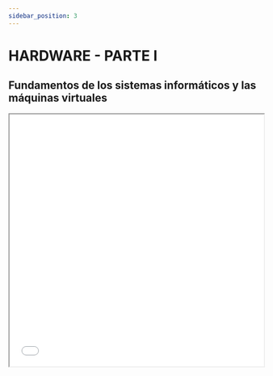 ```yaml
---
sidebar_position: 3
---
```



# HARDWARE - PARTE I

## Fundamentos de los sistemas informáticos y las máquinas virtuales

<div>
    <iframe src="/hardware/pdf/UT1 - Fundamentos de los sistemas informáticos y las máquinas virtuales.pdf" width="100%" height="500px" />
</div>


